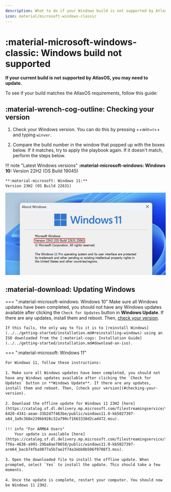 ```yaml
---
description: What to do if your Windows build is not supported by AtlasOS.
icon: material/microsoft-windows-classic
---
```


# :material-microsoft-windows-classic: Windows build not supported

**If your current build is not supported by AtlasOS, you may need to update.**

To see if your build matches the AtlasOS requirements, follow this guide:

## :material-wrench-cog-outline: Checking your version

1. Check your Windows version. You can do this by pressing ++win+r++ and typing `winver`.

2. Compare the build number in the window that popped up with the boxes below. If it matches, try to apply the playbook again. If it doesn't match, perform the steps below.

!!! note "Latest Windows versions"
    **:material-microsoft-windows: Windows 10:**
    Version 22H2 (OS Build 19045)

    **:material-microsoft: Windows 11:**
    Version 23H2 (OS Build 22631)

![winver-11](../../assets/images/winver-11.webp)

## :material-download: Updating Windows

=== ":material-microsoft-windows: Windows 10"
    Make sure all Windows updates have been completed, you should not have any Windows updates available after clicking the `Check for Updates` button in **Windows Update**. If there are any updates, install them and reboot. Then, [check your version](#checking-your-version).

    If this fails, the only way to fix it is to [reinstall Windows](../../getting-started/installation.md#reinstalling-windows) using an ISO downloaded from the [:material-cogs: Installation Guide](../../getting-started/installation.md#download-an-iso).
=== ":material-microsoft: Windows 11"

    For Windows 11, follow these instructions:

    1. Make sure all Windows updates have been completed, you should not have any Windows updates available after clicking the `Check for Updates` button in **Windows Update**. If there are any updates, install them and reboot. Then, [check your version](#checking-your-version).

    2. Download the offline update for Windows 11 23H2 [here](https://catalog.sf.dl.delivery.mp.microsoft.com/filestreamingservice/files/caa3ff4a-6420-4341-aeae-33b2d7f463be/public/windows11.0-kb5027397-x64_3a9c368e239bb928c32a790cf1663338d2cad472.msu).

    !!! info "For ARM64 Users"
        Your update is available [here](https://catalog.sf.dl.delivery.mp.microsoft.com/filestreamingservice/files/c29dd4ea-7f6a-4636-a991-29ba8ae70658/public/windows11.0-kb5027397-arm64_bacb74fba9077a5b7ae2f74a3ebb0b506f9708f3.msu).

    3. Open the downloaded file to install the offline update. When prompted, select `Yes` to install the update. This should take a few moments.

    4. Once the update is complete, restart your computer. You should now be Windows 11 23H2.
